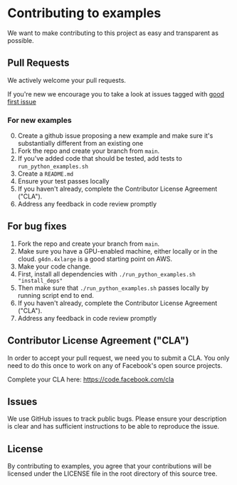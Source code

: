 # Contributing to examples
We want to make contributing to this project as easy and transparent as
possible.

## Pull Requests
We actively welcome your pull requests.

If you're new we encourage you to take a look at issues tagged with [good first issue](https://github.com/pytorch/examples/issues?q=is%3Aissue+is%3Aopen+label%3A%22good+first+issue%22)

### For new examples
0. Create a github issue proposing a new example and make sure it's substantially different from an existing one
1. Fork the repo and create your branch from `main`.
2. If you've added code that should be tested, add tests to `run_python_examples.sh`
3. Create a `README.md`
4. Ensure your test passes locally
5. If you haven't already, complete the Contributor License Agreement ("CLA").
6. Address any feedback in code review promptly

## For bug fixes
1. Fork the repo and create your branch from `main`.
2. Make sure you have a GPU-enabled machine, either locally or in the cloud. `g4dn.4xlarge` is a good starting point on AWS. 
3. Make your code change. 
4. First, install all dependencies with `./run_python_examples.sh "install_deps"` 
5. Then make sure that `./run_python_examples.sh` passes locally by running script end to end. 
6. If you haven't already, complete the Contributor License Agreement ("CLA").
7. Address any feedback in code review promptly


## Contributor License Agreement ("CLA")
In order to accept your pull request, we need you to submit a CLA. You only need
to do this once to work on any of Facebook's open source projects.

Complete your CLA here: <https://code.facebook.com/cla>
## Issues
We use GitHub issues to track public bugs. Please ensure your description is
clear and has sufficient instructions to be able to reproduce the issue.
## License
By contributing to examples, you agree that your contributions will be licensed
under the LICENSE file in the root directory of this source tree.
